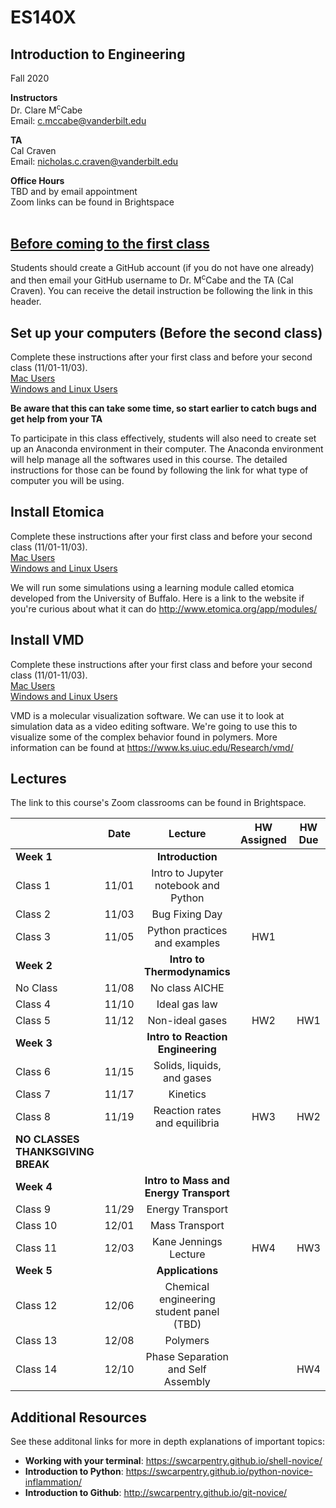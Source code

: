 # ES140X
## Introduction to Engineering
Fall 2020

**Instructors**<br/>
Dr. Clare M<sup>c</sup>Cabe  
Email: c.mccabe@vanderbilt.edu   


**TA**<br/> 
Cal Craven  
Email: nicholas.c.craven@vanderbilt.edu

**Office Hours** <br/> 
TBD and by email appointment  
Zoom links can be found in Brightspace
<br />
<br /> 

## [Before coming to the first class](instructions/create_github_account.md)

Students should create a GitHub account (if you do not have one already) and then email your GitHub username to Dr. M<sup>c</sup>Cabe and the TA (Cal Craven). You can receive the detail instruction be following the link in this header. 
<br/>


## Set up your computers (Before the second class)
Complete these instructions after your first class and before your second class (11/01-11/03). <br/>
[Mac Users](instructions/set_up_your_computers_MacOS.md) <br/>
[Windows and Linux Users](instructions/set_up_your_computers_Windows.md) <br/>

**Be aware that this can take some time, so start earlier to catch bugs and get help from your TA** <br/>

To participate in this class effectively, students will also need to create set up an Anaconda environment in their computer.
The Anaconda environment will help manage all the softwares used in this course.
The detailed instructions for those can be found by following the link for what type of computer you will be using.

## Install Etomica
Complete these instructions after your first class and before your second class (11/01-11/03). <br/>
[Mac Users](instructions/install_etomica_MacOS.md) <br/>
[Windows and Linux Users](instructions/install_etomica_Windows.md) <br/>

We will run some simulations using a learning module called etomica developed from the University of Buffalo. Here is a link to the website if you're curious about what it can do http://www.etomica.org/app/modules/

## Install VMD
Complete these instructions after your first class and before your second class (11/01-11/03). <br/>
[Mac Users](instructions/install_VMD_MacOS.md) <br/>
[Windows and Linux Users](instructions/install_VMD_Windows.md) <br/>

VMD is a molecular visualization software. We can use it to look at simulation data as a video editing software. We're going to use this to visualize some of the complex behavior found in polymers. More information can be found at https://www.ks.uiuc.edu/Research/vmd/

## Lectures

The link to this course's Zoom classrooms can be found in Brightspace.

|                       | Date | Lecture | HW Assigned | HW Due |
| :--------------- |:-------:|:----------:|:------:|:-----------:|
| **Week 1**     |         | **Introduction** |         |               |
| Class 1          | 11/01 | Intro to Jupyter notebook and Python |    |               |
| Class 2          | 11/03 | Bug Fixing Day |       |               |
| Class 3          | 11/05 | Python practices and examples |  HW1     |               |
| **Week 2**     |         | **Intro to Thermodynamics** |         |               |
| No Class         | 11/08 | No class AICHE |         |               |
| Class 4          | 11/10 | Ideal gas law |         |               |
| Class 5          | 11/12 |  Non-ideal gases | HW2 | HW1 |
| **Week 3**     |         | **Intro to Reaction Engineering** |         |               | 
| Class 6          | 11/15 | Solids, liquids, and gases |         |               |
| Class 7          | 11/17 | Kinetics |         |               |
| Class 8          | 11/19 | Reaction rates and equilibria |  HW3       |    HW2     |
| **NO CLASSES THANKSGIVING BREAK** |
| **Week 4**     |         | **Intro to Mass and Energy Transport** |         |               | 
| Class 9          | 11/29 | Energy Transport |         |               |
| Class 10         | 12/01 | Mass Transport |         |               |
| Class 11         | 12/03 | Kane Jennings Lecture |     HW4    |       HW3        |
| **Week 5**     |         | **Applications** |         |               |
| Class 12         | 12/06 | Chemical engineering student panel (TBD) |         |               |
| Class 13         | 12/08 | Polymers |         |               |
| Class 14         | 12/10 | Phase Separation and Self Assembly |         |     HW4       |

## Additional Resources  
See these additonal links for more in depth explanations of important topics:  
- **Working with your terminal**: https://swcarpentry.github.io/shell-novice/  
- **Introduction to Python**:         https://swcarpentry.github.io/python-novice-inflammation/  
- **Introduction to Github**:          http://swcarpentry.github.io/git-novice/  

